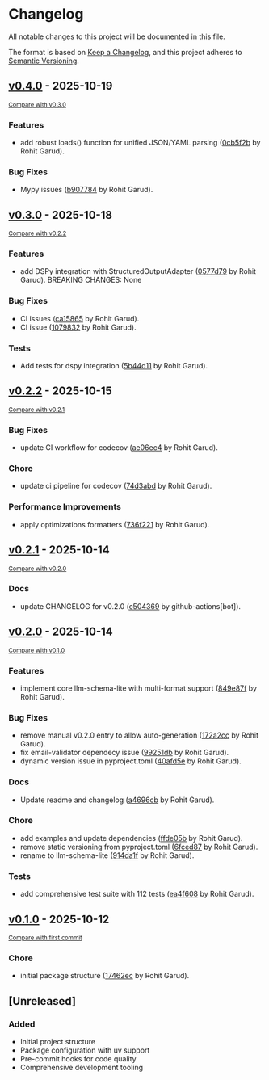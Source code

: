# Changelog

All notable changes to this project will be documented in this file.

The format is based on [Keep a Changelog](https://keepachangelog.com/en/1.0.0/),
and this project adheres to [Semantic Versioning](https://semver.org/spec/v2.0.0.html).

<!-- insertion marker -->
## [v0.4.0](https://github.com-personal/rohitgarud/llm-schema-lite/releases/tag/v0.4.0) - 2025-10-19

<small>[Compare with v0.3.0](https://github.com-personal/rohitgarud/llm-schema-lite/compare/v0.3.0...v0.4.0)</small>

### Features

- add robust loads() function for unified JSON/YAML parsing ([0cb5f2b](https://github.com-personal/rohitgarud/llm-schema-lite/commit/0cb5f2b8285e59a6697e5488e3fc24919210419e) by Rohit Garud).

### Bug Fixes

- Mypy issues ([b907784](https://github.com-personal/rohitgarud/llm-schema-lite/commit/b907784b62c7289d57487312e7baf68c9b6f22de) by Rohit Garud).

## [v0.3.0](https://github.com-personal/rohitgarud/llm-schema-lite/releases/tag/v0.3.0) - 2025-10-18

<small>[Compare with v0.2.2](https://github.com-personal/rohitgarud/llm-schema-lite/compare/v0.2.2...v0.3.0)</small>

### Features

- add DSPy integration with StructuredOutputAdapter ([0577d79](https://github.com-personal/rohitgarud/llm-schema-lite/commit/0577d790392fd0c48756a837a61655ad7757fb3f) by Rohit Garud). BREAKING CHANGES: None

### Bug Fixes

- CI issues ([ca15865](https://github.com-personal/rohitgarud/llm-schema-lite/commit/ca15865dbff247bd62ddc3fb748ad23d78654af0) by Rohit Garud).
- CI issue ([1079832](https://github.com-personal/rohitgarud/llm-schema-lite/commit/107983288cddb34b5509f043d386597057164089) by Rohit Garud).

### Tests

- Add tests for dspy integration ([5b44d11](https://github.com-personal/rohitgarud/llm-schema-lite/commit/5b44d1115a9c909c5390c703babe2a54bf42e3b7) by Rohit Garud).

## [v0.2.2](https://github.com-personal/rohitgarud/llm-schema-lite/releases/tag/v0.2.2) - 2025-10-15

<small>[Compare with v0.2.1](https://github.com-personal/rohitgarud/llm-schema-lite/compare/v0.2.1...v0.2.2)</small>

### Bug Fixes

- update CI workflow for codecov ([ae06ec4](https://github.com-personal/rohitgarud/llm-schema-lite/commit/ae06ec48b112d574c0181b2ee9cfb5b63d572f7d) by Rohit Garud).

### Chore

- update ci pipeline for codecov ([74d3abd](https://github.com-personal/rohitgarud/llm-schema-lite/commit/74d3abd745b6744fec21aec0a8c38fba42feaaa9) by Rohit Garud).

### Performance Improvements

- apply optimizations formatters ([736f221](https://github.com-personal/rohitgarud/llm-schema-lite/commit/736f221c55e998c5ec96602bd4bbe838d36a1cff) by Rohit Garud).

## [v0.2.1](https://github.com-personal/rohitgarud/llm-schema-lite/releases/tag/v0.2.1) - 2025-10-14

<small>[Compare with v0.2.0](https://github.com-personal/rohitgarud/llm-schema-lite/compare/v0.2.0...v0.2.1)</small>

### Docs

- update CHANGELOG for v0.2.0 ([c504369](https://github.com-personal/rohitgarud/llm-schema-lite/commit/c50436906db08107c3a26e0dafea1e83af62fd8d) by github-actions[bot]).

## [v0.2.0](https://github.com/rohitgarud/llm-schema-lite/releases/tag/v0.2.0) - 2025-10-14

<small>[Compare with v0.1.0](https://github.com/rohitgarud/llm-schema-lite/compare/v0.1.0...v0.2.0)</small>

### Features

- implement core llm-schema-lite with multi-format support ([849e87f](https://github.com/rohitgarud/llm-schema-lite/commit/849e87f33d39f941579a550eab963ac00cf02aaf) by Rohit Garud).

### Bug Fixes

- remove manual v0.2.0 entry to allow auto-generation ([172a2cc](https://github.com/rohitgarud/llm-schema-lite/commit/172a2ccc32d027ae6629d34f904f72f59c3511ee) by Rohit Garud).
- fix email-validator dependecy issue ([99251db](https://github.com/rohitgarud/llm-schema-lite/commit/99251db68c4af4217b8e3ed0010ff890e8fbfc72) by Rohit Garud).
- dynamic version issue in pyproject.toml ([40afd5e](https://github.com/rohitgarud/llm-schema-lite/commit/40afd5ec03eb16c8e95131e75b5887396864344b) by Rohit Garud).

### Docs

- Update readme and changelog ([a4696cb](https://github.com/rohitgarud/llm-schema-lite/commit/a4696cb58c99c8888cd0cdaadec5102869119332) by Rohit Garud).

### Chore

- add examples and update dependencies ([ffde05b](https://github.com/rohitgarud/llm-schema-lite/commit/ffde05b22c8b7a786a98c0dcb01125039ce80df1) by Rohit Garud).
- remove static versioning from pyproject.toml ([6fced87](https://github.com/rohitgarud/llm-schema-lite/commit/6fced872ffc1126527ff99e847cd582a490d95d9) by Rohit Garud).
- rename to llm-schema-lite ([914da1f](https://github.com/rohitgarud/llm-schema-lite/commit/914da1fca8873731302453b5eeaafcacc7b23749) by Rohit Garud).

### Tests

- add comprehensive test suite with 112 tests ([ea4f608](https://github.com/rohitgarud/llm-schema-lite/commit/ea4f60852bbe9bd917d68bb8bf5f3f3e9ce9fbad) by Rohit Garud).

## [v0.1.0](https://github.com/rohitgarud/llm-schema-lite/releases/tag/v0.1.0) - 2025-10-12

<small>[Compare with first commit](https://github.com/rohitgarud/llm-schema-lite/compare/51766385b3c7e7172bfae5e8e8c8b1b431ad0a24...v0.1.0)</small>

### Chore

- initial package structure ([17462ec](https://github.com/rohitgarud/llm-schema-lite/commit/17462ec0c8e135e202d58cf808ac732396ed8d58) by Rohit Garud).


## [Unreleased]

### Added
- Initial project structure
- Package configuration with uv support
- Pre-commit hooks for code quality
- Comprehensive development tooling
